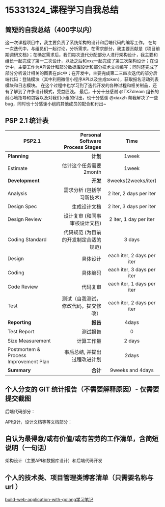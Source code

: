 # 15331324_课程学习自我总结
## 简短的自我总结（400字以内）

这一次课程项目中，我主要负责了系统架构的设计和后端代码的编写工作。
在每一次迭代中，与组员们一起讨论，分析需求，在需求部分，我主要贡献是《项目前期调研文档》；在确定需求后，我们每次迭代分配部分人进行架构设计，我主要和组长一起完成了第一二次设计，以及之后和xxz一起完成了第三次架构设计；在设计中，主要工作为API设计和部分数据库设计和部分技术文档编写；同时还完成了部分分析设计相关的图表在pic中；在开发中，主要完成第二三四次迭代的部分后端代码：登陆模块（其中利用微信小程序API以及生成token），获取报名活动列表模块和日志模块。
在这个过程中也学习到了迭代开发的各种过程和相关制品，还有了解到了许多设计模式，受益匪浅。
最后，十分十分感谢 @TXZdream 组长的耐心地指导和包容以及对我们小组的付出，也十分感谢 @xiaxzh 帮我解决了一些bug，同时也十分感谢小组的其他成员的配合和付出~

## PSP 2.1 统计表
| PSP2.1         | Personal Software Process Stages | Time  |
| --------       |           -----:                 | :----:   | 
|**Planning**    |   **计划**                       |   1week     | 
|Estimate        |   估计这个任务需要2month        |   1week    | 
|**Development** |   **开发**                       |   8weeks(2weeks/iter)    |
|Analysis        |   需求分析 (包括学习新技术)        |  2 iter, 2 days per iter    |
|Design Spec     |   生成设计文档                    |   2 iter, 3 days per iter    |  
|Design Review   |   设计复审 (和同事审核设计文档)    |   2 iter, 1 day per iter   | 
|Coding Standard |   代码规范 (为目前的开发制定合适的规范)|   3 days | 
|Design          |   具体设计                        |   each iter, 2 days per iter    | 
|Coding          |   具体编码                        |   each iter, 3 days per iter   | 
|Code Review     |   代码复审                        | each iter, 1 days per iter  | 
|Test            |   测试（自我测试，修改代码，提交修改）|  each iter, 2 days per iter   | 
|**Reporting**   |   **报告**                       |   4days     |
|Test Report     |   测试报告                        |   0      | 
|Size Measurement|   计算工作量                      |   2 days    | 
|Postmortem & Process Improvement Plan|事后总结, 并提出过程改进计划| 2days |
|**Summary**     |   **合计**                       |   9weeks and 4days    |

## 个人分支的 GIT 统计报告（不需要解释原因）- 仅需要提交截图
后端代码部分：


API设计，设计文档等等文档部分：


## 自认为最得意/或有价值/或有苦劳的工作清单，含简短说明（一句话）
架构设计（主要API和数据库设计）和后端代码开发

## 个人的技术类、项目管理类博客清单（只需要名称与 url ）
[build-web-application-with-golang学习笔记](https://www.cnblogs.com/iamxiaoyubei/p/8850344.html)